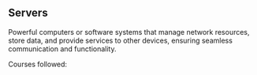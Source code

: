 ## Servers

Powerful computers or software systems that manage network resources, store data, and provide services to other devices, ensuring seamless communication and functionality.

Courses followed:
